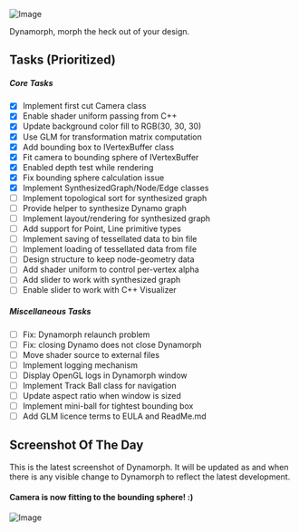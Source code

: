 ![Image](https://raw.github.com/ikeough/Dynamo/master/doc/distrib/Images/dynamo_logo_dark.png) 

Dynamorph, morph the heck out of your design.

## Tasks (Prioritized) ##

##### Core Tasks #####
- [x] Implement first cut Camera class
- [x] Enable shader uniform passing from C++
- [x] Update background color fill to RGB(30, 30, 30)
- [x] Use GLM for transformation matrix computation
- [x] Add bounding box to IVertexBuffer class
- [x] Fit camera to bounding sphere of IVertexBuffer
- [x] Enabled depth test while rendering
- [x] Fix bounding sphere calculation issue
- [x] Implement SynthesizedGraph/Node/Edge classes
- [ ] Implement topological sort for synthesized graph
- [ ] Provide helper to synthesize Dynamo graph 
- [ ] Implement layout/rendering for synthesized graph
- [ ] Add support for Point, Line primitive types
- [ ] Implement saving of tessellated data to bin file
- [ ] Implement loading of tessellated data from file
- [ ] Design structure to keep node-geometry data
- [ ] Add shader uniform to control per-vertex alpha
- [ ] Add slider to work with synthesized graph
- [ ] Enable slider to work with C++ Visualizer

##### Miscellaneous Tasks #####
- [ ] Fix: Dynamorph relaunch problem
- [ ] Fix: closing Dynamo does not close Dynamorph
- [ ] Move shader source to external files
- [ ] Implement logging mechanism
- [ ] Display OpenGL logs in Dynamorph window
- [ ] Implement Track Ball class for navigation
- [ ] Update aspect ratio when window is sized
- [ ] Implement mini-ball for tightest bounding box
- [ ] Add GLM licence terms to EULA and ReadMe.md

## Screenshot Of The Day ##
This is the latest screenshot of Dynamorph. It will be updated as and when there is any visible change to Dynamorph to reflect the latest development.

#### Camera is now fitting to the bounding sphere! :) ####
![Image](https://raw.githubusercontent.com/Benglin/Dynamo/Recharge_Ben/src/Extensions/Dynamorph/dynamorph-screen.png)
